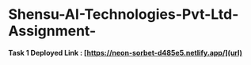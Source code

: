 # Shensu-AI-Technologies-Pvt-Ltd-Assignment-

__Task 1 Deployed Link : [https://neon-sorbet-d485e5.netlify.app/](url)__
